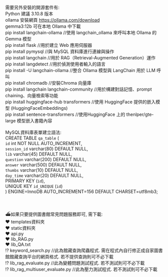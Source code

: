 需要另外安裝的開源套件有:<br>
Python 建議 3.10.8 版本<br>
ollama 安裝網頁 https://ollama.com/download<br>
gemma3:12b 可在本地 Ollama 中下載<br>
pip install langchain-ollama //使用 langchain_ollama 來呼叫本地 Ollama 的 Gemma 模型<br>
pip install flask  //用於建立 Web 應用伺服器<br>
pip install pymysql //與 MySQL 資料庫進行連線與操作<br>
pip install langchain //用於 RAG（Retrieval-Augmented Generation）運作<br>
pip install langdetect //用於偵測使用者輸入的語言<br>
pip install -U langchain-ollama //整合 Ollama 模型與 LangChain 用於 LLM 呼叫<br>
pip install chromadb //安裝Chroma 向量庫<br>
pip install langchain langchain-community //用於構建對話記憶、prompt chaining、向量檢索等功能<br>
pip install huggingface-hub transformers //使用 HuggingFace 提供的嵌入模型 (HuggingFaceEmbeddings)<br>
pip install sentence-transformers //使用HuggingFace 上的 thenlper/gte-large 模型嵌入書籍內容<br>
<br>
MySQL資料庫表單建立語法:<br>
CREATE TABLE `qa_table` (<br>
  `id` int NOT NULL AUTO_INCREMENT,<br>
  `session_id` varchar(80) DEFAULT NULL,<br>
  `lib` varchar(45) DEFAULT NULL,<br>
  `question` varchar(200) DEFAULT NULL,<br>
  `answer` varchar(500) DEFAULT NULL,<br>
  `thumbs` varchar(10) DEFAULT NULL,<br>
  `day_time` varchar(20) DEFAULT NULL,<br>
  PRIMARY KEY (`id`),<br>
  UNIQUE KEY `id_UNIQUE` (`id`)<br>
) ENGINE=InnoDB AUTO_INCREMENT=156 DEFAULT CHARSET=utf8mb3;

<br><br>
⛴︎如果只要提供圖書館常見問題服務即可, 需下載:<br>
♥ templates資料夾<br>
♥ static資料夾<br>
♥ api.py<br>
♥ lib_RAG.py<br>
♥ lib_QA.txt<br>
⁉︎ keyword_search.py //此為館藏查詢爬蟲程式. 需在程式內自行修正成自家圖書館館藏查詢平台的網頁格式. 若不提供查詢則可不必下載<br>
⁉︎ lib_rag_evaluate.py //此為變體問題測試程式. 若不測試則可不必下載<br>
⁉︎ lib_rag_multiuser_evaluate.py //此為壓力測試程式. 若不測試則可不必下載<br>

